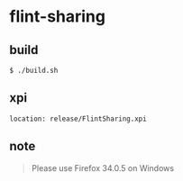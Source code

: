 # flint-sharing

## build
    $ ./build.sh

## xpi
    location: release/FlintSharing.xpi

## **note**
> Please use Firefox 34.0.5 on Windows
